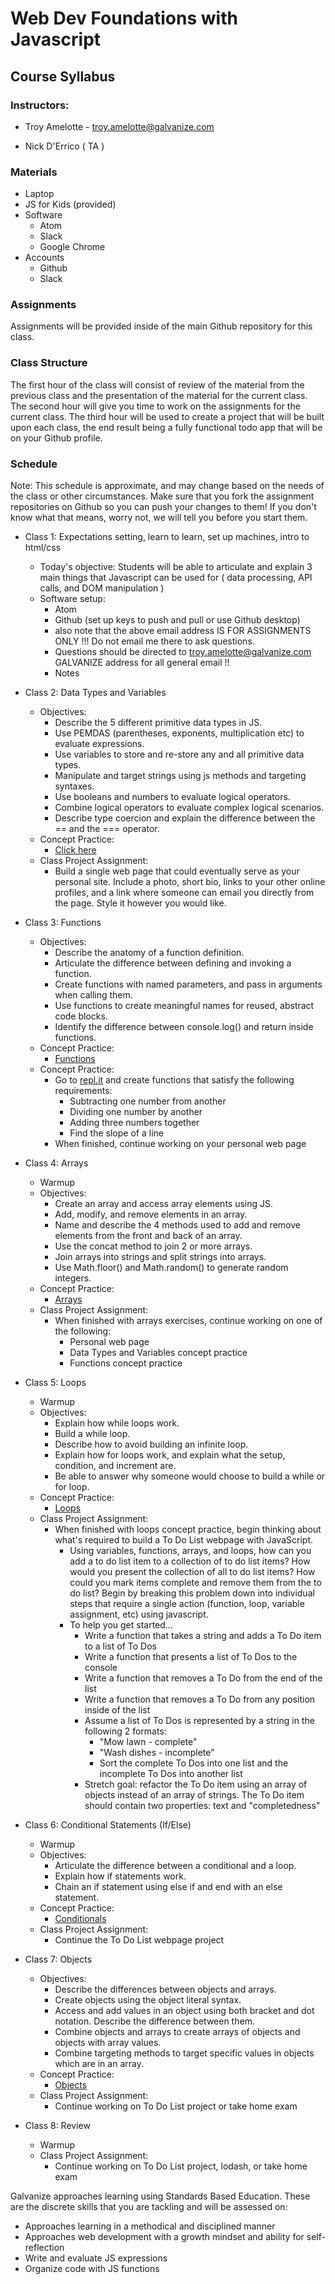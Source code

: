 # Web Dev Foundations with Javascript
## Course Syllabus
### Instructors:

* Troy Amelotte - troy.amelotte@galvanize.com

* Nick D'Errico ( TA )

### Materials
* Laptop
* JS for Kids (provided)
* Software
    * Atom
    * Slack
    * Google Chrome
* Accounts
  * Github
  * Slack

### Assignments
Assignments will be provided inside of the main Github repository for this class.

### Class Structure
The first hour of the class will consist of review of the material from the previous class and the presentation of the material for the current class. The second hour will give you time to work on the assignments for the current class. The third hour will be used to create a project that will be built upon each class, the end result being a fully functional todo app that will be on your Github profile.

### Schedule
Note: This schedule is approximate, and may change based on the needs of the class or other circumstances. Make sure that you fork the assignment repositories on Github so you can push your changes to them! If you don't know what that means, worry not, we will tell you before you start them.

* Class 1: Expectations setting, learn to learn, set up machines, intro to html/css
  * Today's objective:  Students will be able to articulate and explain 3 main things that Javascript can be used for ( data processing, API calls, and DOM manipulation )
  * Software setup:
    * Atom
    * Github (set up keys to push and pull or use Github desktop)
    * also note that the above email address IS FOR ASSIGNMENTS ONLY !!! Do not email me there to ask questions.
    * Questions should be directed to troy.amelotte@galvanize.com  GALVANIZE address for all general email !!
    * Notes

* Class 2: Data Types and Variables
  * Objectives:
    * Describe the 5 different primitive data types in JS.
    * Use PEMDAS (parentheses, exponents, multiplication etc) to evaluate expressions.
    * Use variables to store and re-store any and all primitive data types.
    * Manipulate and target strings using js methods and targeting syntaxes.
    * Use booleans and numbers to evaluate logical operators.
    * Combine logical operators to evaluate complex logical scenarios.
    * Describe type coercion and explain the difference between the == and the === operator.
  * Concept Practice:
    * [Click here](/exercises/variables-data-types)
  * Class Project Assignment:
    * Build a single web page that could eventually serve as your personal site. Include a photo, short bio, links to your other online profiles, and a link where someone can email you directly from the page. Style it however you would like.

* Class 3: Functions
  * Objectives:
    * Describe the anatomy of a function definition.
    * Articulate the difference between defining and invoking a function.
    * Create functions with named parameters, and pass in arguments when calling them.
    * Use functions to create meaningful names for reused, abstract code blocks.
    * Identify the difference between console.log() and return inside functions.
  * Concept Practice:
    * [Functions](/exercises/functions)
  * Concept Practice:
    * Go to [repl.it](https://repl.it/languages/javascript) and create functions that satisfy the following
    requirements:
      * Subtracting one number from another
      * Dividing one number by another
      * Adding three numbers together
      * Find the slope of a line
    * When finished, continue working on your personal web page

* Class 4: Arrays
  * Warmup
  * Objectives:
    * Create an array and access array elements using JS.
    * Add, modify, and remove elements in an array.
    * Name and describe the 4 methods used to add and remove elements from the front and back of an array.
    * Use the concat method to join 2 or more arrays.
    * Join arrays into strings and split strings into arrays.
    * Use Math.floor() and Math.random() to generate random integers.
  * Concept Practice:
    * [Arrays](/exercises/arrays)
  * Class Project Assignment:
    * When finished with arrays exercises, continue working on one of the following:
      * Personal web page
      * Data Types and Variables concept practice
      * Functions concept practice

* Class 5: Loops
  * Warmup
  * Objectives:
    * Explain how while loops work.
    * Build a while loop.
    * Describe how to avoid building an infinite loop.
    * Explain how for loops work, and explain what the setup, condition, and increment are.
    * Be able to answer why someone would choose to build a while or for loop.
  * Concept Practice:
    * [Loops](/exercises/loops)
  * Class Project Assignment:
    * When finished with loops concept practice, begin thinking about what's required
    to build a To Do List webpage with JavaScript.
      * Using variables, functions, arrays, and loops, how can you add a to do list
      item to a collection of to do list items? How would you present the collection
      of all to do list items? How could you mark items complete and remove them
      from the to do list? Begin by breaking this problem down into individual steps
      that require a single action (function, loop, variable assignment, etc)
      using javascript.
      * To help you get started...
         * Write a function that takes a string and adds a To Do item to a list of
         To Dos
         * Write a function that presents a list of To Dos to the console
         * Write a function that removes a To Do from the end of the list
         * Write a function that removes a To Do from any position inside of the list
         * Assume a list of To Dos is represented by a string in the following 2 formats:
           * "Mow lawn - complete"
           * "Wash dishes - incomplete"
           * Sort the complete To Dos into one list and the incomplete To Dos into another list
         * Stretch goal: refactor the To Do item using an array of objects instead of an array of strings. The To Do item should contain two properties: text and "completedness"

* Class 6: Conditional Statements (If/Else)
  * Warmup
  * Objectives:
    * Articulate the difference between a conditional and a loop.
    * Explain how if statements work.
    * Chain an if statement using else if and end with an else statement.
  * Concept Practice:
    * [Conditionals](/exercises/conditionals)
  * Class Project Assignment:
    * Continue the To Do List webpage project

* Class 7: Objects
  * Objectives:
    * Describe the differences between objects and arrays.
    * Create objects using the object literal syntax.
    * Access and add values in an object using both bracket and dot notation. Describe the difference between them.
    * Combine objects and arrays to create arrays of objects and objects with array values.
    * Combine targeting methods to target specific values in objects which are in an array.
  * Concept Practice:
    * [Objects](/exercises/objects)
  * Class Project Assignment:
    * Continue working on To Do List project or take home exam

* Class 8: Review
  * Warmup
  * Class Project Assignment:
    * Continue working on To Do List project, lodash, or take home exam

Galvanize approaches learning using Standards Based Education. These are the discrete skills that you are tackling and will be assessed on:

* Approaches learning in a methodical and disciplined manner
* Approaches web development with a growth mindset and ability for self-reflection
* Write and evaluate JS expressions
* Organize code with JS functions
